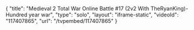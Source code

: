 {
    "title": "Medieval 2 Total War Online Battle #17 (2v2 With TheRyanKing)- Hundred year war",
    "type": "solo",
    "layout": "iframe-static",
    "videoId": "117407865",
    "url": "\/tvpembed\/117407865"
}